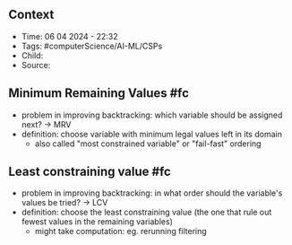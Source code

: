 ## Context
- Time: 06 04 2024 - 22:32
- Tags: #computerScience/AI-ML/CSPs 
- Child: 
- Source: 

## Minimum Remaining Values #fc 
- problem in improving backtracking: which variable should be assigned next? -> MRV 
- definition: choose variable with minimum legal values left in its domain
	- also called "most constrained variable" or "fail-fast" ordering

## Least constraining value #fc
- problem in improving backtracking: in what order should the variable's values be tried? -> LCV
- definition: choose the least constraining value (the one that rule out fewest values in the remaining variables)
	- might take computation: eg. rerunning filtering